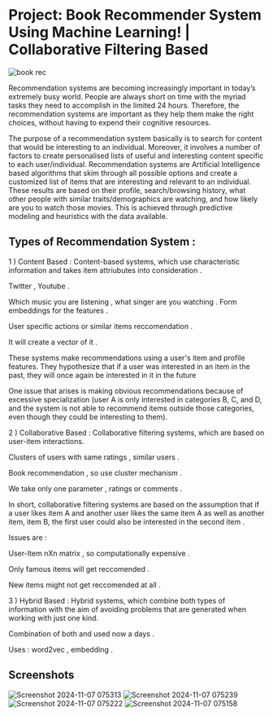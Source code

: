 
# Project: Book Recommender System Using Machine Learning! | Collaborative Filtering Based

![book rec](https://github.com/user-attachments/assets/8b15e501-426c-4afb-b924-68cc7768f3ab)



Recommendation systems are becoming increasingly important in today’s extremely busy world. People are always short on time with the myriad tasks they need to accomplish in the limited 24 hours. Therefore, the recommendation systems are important as they help them make the right choices, without having to expend their cognitive resources.

The purpose of a recommendation system basically is to search for content that would be interesting to an individual. Moreover, it involves a number of factors to create personalised lists of useful and interesting content specific to each user/individual. Recommendation systems are Artificial Intelligence based algorithms that skim through all possible options and create a customized list of items that are interesting and relevant to an individual. These results are based on their profile, search/browsing history, what other people with similar traits/demographics are watching, and how likely are you to watch those movies. This is achieved through predictive modeling and heuristics with the data available.




## Types of Recommendation System :

 1 ) Content Based :
Content-based systems, which use characteristic information and takes item attriubutes into consideration .

Twitter , Youtube .

Which music you are listening , what singer are you watching . Form embeddings for the features .

User specific actions or similar items reccomendation .

It will create a vector of it .

These systems make recommendations using a user's item and profile features. They hypothesize that if a user was interested in an item in the past, they will once again be interested in it in the future

One issue that arises is making obvious recommendations because of excessive specialization (user A is only interested in categories B, C, and D, and the system is not able to recommend items outside those categories, even though they could be interesting to them).

2 ) Collaborative Based :
Collaborative filtering systems, which are based on user-item interactions.

Clusters of users with same ratings , similar users .

Book recommendation , so use cluster mechanism .

We take only one parameter , ratings or comments .

In short, collaborative filtering systems are based on the assumption that if a user likes item A and another user likes the same item A as well as another item, item B, the first user could also be interested in the second item .

Issues are :

User-Item nXn matrix , so computationally expensive .

Only famous items will get reccomended .

New items might not get reccomended at all .

3 ) Hybrid Based :
Hybrid systems, which combine both types of information with the aim of avoiding problems that are generated when working with just one kind.

Combination of both and used now a days .

Uses : word2vec , embedding .

## Screenshots

![Screenshot 2024-11-07 075313](https://github.com/user-attachments/assets/3dad709c-41c2-44df-a2c8-227fcf9c9833)
![Screenshot 2024-11-07 075239](https://github.com/user-attachments/assets/be5b49ba-f18c-4c33-8836-cbf028a80ddb)
![Screenshot 2024-11-07 075222](https://github.com/user-attachments/assets/2d571498-7ecf-45d5-98da-f5d6367bd682)
![Screenshot 2024-11-07 075158](https://github.com/user-attachments/assets/f5adbd3d-4aed-4427-8051-7540b2807c08)


